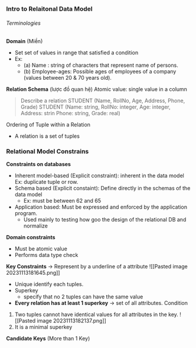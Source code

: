 ### Intro to Relaitonal Data Model
###### Terminologies
**Domain** (Miền)
+ Set set of values in range that satisfied a condition
+ Ex:
	+ (a) Name : string of characters that represent name of persons. 
	+ (b) Employee-ages: Possible ages of employees of a	company (values between 20 & 70 years old).

**Relation Schema** (lược đồ quan hệ)
Atomic value: single value in a column
> Describe a relation
 STUDENT (Name, RollNo, Age, Address, Phone, Grade)
	STUDENT (Name: string, RollNo: integer, Age: integer, Address: strin Phone: string, Grade: real)

Ordering of Tuple within a Relation
+ A relation is a set of tuples

### Relational Model Constrains
**Constraints on databases**
+ Inherent model-based (Explicit constraint): inherent in the data model
	Ex: duplicate tuple or row.
+ Schema based (Explicit constaint): Define directly in the schemas of the data model 
	+ Ex: must be between 62 and 65
+ Application based: Must be expressed and enforced by the application program.
	+ Used mainly to testing how goo the design of the relational DB and normalize

**Domain constraints**
+ Must be atomic value
+ Performs data type check

**Key Constraints** -> Represent by a underline of a attribute
![[Pasted image 20231113181645.png]]
+ Unique identify each tuples.
+ Superkey
	+ specify that no 2 tuples can have the same value
+ **Every relation has at least 1 superkey** -> set of all attributes.
Condition
1) Two tuples cannot have identical values for all attributes in the key.
![[Pasted image 20231113182137.png]]
2) It is a minimal superkey

**Candidate Keys** (More than 1 Key)

